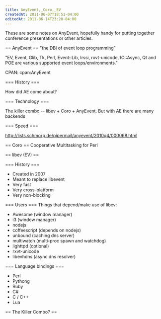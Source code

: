 ```yaml
---
title: AnyEvent,_Coro,_EV
createdAt: 2011-06-07T18:51-04:00
editedAt: 2011-06-14T23:28-04:00
---
```


These are some notes on AnyEvent, hopefully handy for putting together conference presentations or other articles.

== AnyEvent ==
"the DBI of event loop programming"

"EV, Event, Glib, Tk, Perl, Event::Lib, Irssi, rxvt-unicode, IO::Async, Qt and POE are various supported event loops/environments."

CPAN: cpan:AnyEvent

=== History ===

How did AE come about?

=== Technology ===

The killer combo -- libev + Coro + AnyEvent. But with AE there are many backends

=== Speed ===

http://lists.schmorp.de/pipermail/anyevent/2010q4/000068.html

== Coro ==
Cooperative Multitasking for Perl


== libev (EV) ==

=== History ===
* Created in 2007
* Meant to replace libevent
* Very fast
* Very cross-platform
* Very non-blocking

=== Users ===
Things that depend/make use of libev:
* Awesome (window manager)
* i3 (window manager)
* nodejs
* coffeescript (depends on nodejs)
* unbound (caching dns server)
* multiwatch (multi-proc spawn and watchdog)
* lighttpd (optional)
* rxvt-unicode
* libevhdns (async dns resolver)

=== Language bindings ===
* Perl
* Pythong
* Ruby
* C#
* C / C++
* Lua


== The Killer Combo? ==


